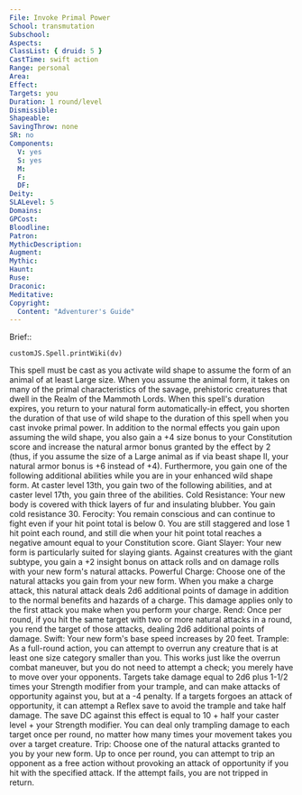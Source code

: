 ```yaml
---
File: Invoke Primal Power
School: transmutation
Subschool: 
Aspects: 
ClassList: { druid: 5 }
CastTime: swift action
Range: personal
Area: 
Effect: 
Targets: you
Duration: 1 round/level
Dismissible: 
Shapeable: 
SavingThrow: none
SR: no
Components:
  V: yes
  S: yes
  M: 
  F: 
  DF: 
Deity: 
SLALevel: 5
Domains: 
GPCost: 
Bloodline: 
Patron: 
MythicDescription: 
Augment: 
Mythic: 
Haunt: 
Ruse: 
Draconic: 
Meditative: 
Copyright:
  Content: "Adventurer's Guide"
---
```

Brief:: 

```dataviewjs
customJS.Spell.printWiki(dv)
```

This spell must be cast as you activate wild shape to assume the form of an animal of at least Large size. When you assume the animal form, it takes on many of the primal characteristics of the savage, prehistoric creatures that dwell in the Realm of the Mammoth Lords. When this spell's duration expires, you return to your natural form automatically-in effect, you shorten the duration of that use of wild shape to the duration of this spell when you cast invoke primal power. In addition to the normal effects you gain upon assuming the wild shape, you also gain a +4 size bonus to your Constitution score and increase the natural armor bonus granted by the effect by 2 (thus, if you assume the size of a Large animal as if via beast shape II, your natural armor bonus is +6 instead of +4). Furthermore, you gain one of the following additional abilities while you are in your enhanced wild shape form. At caster level 13th, you gain two of the following abilities, and at caster level 17th, you gain three of the abilities.  Cold Resistance: Your new body is covered with thick layers of fur and insulating blubber. You gain cold resistance 30.  Ferocity: You remain conscious and can continue to fight even if your hit point total is below 0. You are still staggered and lose 1 hit point each round, and still die when your hit point total reaches a negative amount equal to your Constitution score.  Giant Slayer: Your new form is particularly suited for slaying giants. Against creatures with the giant subtype, you gain a +2 insight bonus on attack rolls and on damage rolls with your new form's natural attacks.  Powerful Charge: Choose one of the natural attacks you gain from your new form. When you make a charge attack, this natural attack deals 2d6 additional points of damage in addition to the normal benefits and hazards of a charge. This damage applies only to the first attack you make when you perform your charge.  Rend: Once per round, if you hit the same target with two or more natural attacks in a round, you rend the target of those attacks, dealing 2d6 additional points of damage.  Swift: Your new form's base speed increases by 20 feet.  Trample: As a full-round action, you can attempt to overrun any creature that is at least one size category smaller than you. This works just like the overrun combat maneuver, but you do not need to attempt a check; you merely have to move over your opponents. Targets take damage equal to 2d6 plus 1-1/2 times your Strength modifier from your trample, and can make attacks of opportunity against you, but at a -4 penalty. If a targets forgoes an attack of opportunity, it can attempt a Reflex save to avoid the trample and take half damage. The save DC against this effect is equal to 10 + half your caster level + your Strength modifier. You can deal only trampling damage to each target once per round, no matter how many times your movement takes you over a target creature.  Trip: Choose one of the natural attacks granted to you by your new form. Up to once per round, you can attempt to trip an opponent as a free action without provoking an attack of opportunity if you hit with the specified attack. If the attempt fails, you are not tripped in return.
